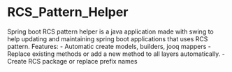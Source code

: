 # RCS_Pattern_Helper
Spring boot RCS pattern helper is a java application made with swing to help updating and maintaining spring boot applications that uses RCS pattern.  Features: - Automatic create models, builders, jooq mappers - Replace existing methods or add a new method to all layers automatically. - Create RCS package or replace prefix names
